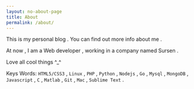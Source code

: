 ```yaml
---
layout: no-about-page
title: About
permalink: /about/
---
```


This is my personal blog . You can find out more info about me .

At now , I am a Web developer , working in a company named Sursen .

Love all cool things ^_^ 

Keys Words:
`HTML5/CSS3` , `Linux` , `PHP` , `Python` , `Nodejs` , `Go` , `Mysql` , `MongoDB` , `Javascript` , `C` , `Matlab` , `Git` , `Mac` , `Sublime Text` . 
